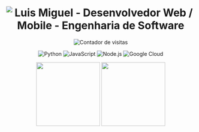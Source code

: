 <h1 align="center">
  <img src="https://readme-typing-svg.herokuapp.com?font=Fira+Code&size=30&duration=3000&pause=1000&color=FFFFFF&center=true&vCenter=true&width=435&lines=Luis+Miguel;Desenvolvedor+Web+%2F+Mobile;Engenharia+de+Software" alt="Luis Miguel - Desenvolvedor Web / Mobile - Engenharia de Software" />
</h1>

<p align="center">
  <img src="https://komarev.com/ghpvc/?username=seu-username&label=Visitas&color=000000&style=flat" alt="Contador de visitas" />
</p>

<div align="center">
  
  ![Python](https://img.shields.io/badge/-Python-000?style=for-the-badge&logo=python)
  ![JavaScript](https://img.shields.io/badge/-JavaScript-000?style=for-the-badge&logo=javascript)
  ![Node.js](https://img.shields.io/badge/-Node.js-000?style=for-the-badge&logo=node.js)
  ![Google Cloud](https://img.shields.io/badge/-Google_Cloud-000?style=for-the-badge&logo=google-cloud)
  
</div>

<div align="center">
  <img height="170em" src="https://github-readme-stats.vercel.app/api?username=seu-username&show_icons=true&theme=graywhite&hide_border=true&include_all_commits=true&count_private=true"/>
  <img height="170em" src="https://github-readme-stats.vercel.app/api/top-langs/?username=seu-username&layout=compact&theme=graywhite&hide_border=true"/>
</div>

<br>

